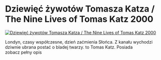 Dziewięć żywotów Tomasza Katza / The Nine Lives of Tomas Katz 2000 
=============
[![Dziewięć żywotów Tomasza Katza / The Nine Lives of Tomas Katz 2000 ](http://vidos.pl/images/player.gif)](http://vidos.pl/dziewiec-zywotow-tomasza-katza-the-nine-lives-of-tomas-katz-2000)

 Londyn, czasy współczesne, dzień zaćmienia Słońca. Z kanału wychodzi dziwnie ubrana postać o bladej twarzy. to Tomas Katz. Posiada zobacz pełny opis
